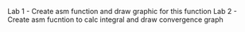 Lab 1 - Create asm function and draw graphic for this function 
Lab 2 - Create asm fucntion to calc integral and draw convergence graph
